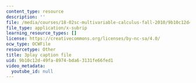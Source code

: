 ```yaml
---
content_type: resource
description: ''
file: /media/courses/18-02sc-multivariable-calculus-fall-2010/9b10c12d49fa8974bda63131fe66fed1_9rVojYcPeoU.srt
file_type: application/x-subrip
learning_resource_types: []
license: https://creativecommons.org/licenses/by-nc-sa/4.0/
ocw_type: OCWFile
resourcetype: Other
title: 3play caption file
uid: 9b10c12d-49fa-8974-bda6-3131fe66fed1
video_metadata:
  youtube_id: null
---
```

